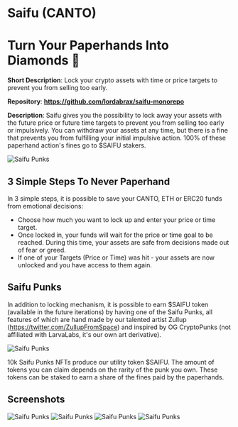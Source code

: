 # **Saifu (CANTO)**

# Turn Your Paperhands Into Diamonds 💎

**Short Description**: Lock your crypto assets with time or price targets to prevent you from selling too early.

**Repository**: **https://github.com/lordabrax/saifu-monorepo**

**Description**: Saifu gives you the possibility to lock away your assets with the future price or future time targets to prevent you from selling too early or impulsively. You can withdraw your assets at any time, but there is a fine that prevents you from fulfilling your initial impulsive action. 100% of these paperhand action's fines go to $SAIFU stakers.

![Saifu Punks](https://saifu.org/sub/1.png)

## 3 Simple Steps To Never Paperhand

In 3 simple steps, it is possible to save your CANTO, ETH or ERC20 funds from emotional decisions:

- Choose how much you want to lock up and enter your price or time target.
- Once locked in, your funds will wait for the price or time goal to be reached. During this time, your assets are safe from decisions made out of fear or greed.
- If one of your Targets (Price or Time) was hit - your assets are now unlocked and you have access to them again.

## Saifu Punks

In addition to locking mechanism, it is possible to earn $SAIFU token (available in the future iterations) by having one of the Saifu Punks, all features of which are hand made by our talented artist Zullup (https://twitter.com/ZullupFromSpace) and inspired by OG CryptoPunks (not affiliated with LarvaLabs, it's our own art derivative).

![Saifu Punks](https://saifu.org/punks.gif)

10k Saifu Punks NFTs produce our utility token $SAIFU. The amount of tokens you can claim depends on the rarity of the punk you own. These tokens can be staked to earn a share of the fines paid by the paperhands.

## Screenshots

![Saifu Punks](https://saifu.org/sub/2.png)
![Saifu Punks](https://saifu.org/sub/3.png)
![Saifu Punks](https://saifu.org/sub/4.png)
![Saifu Punks](https://saifu.org/sub/5.png)
